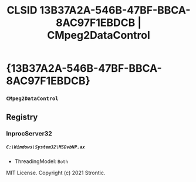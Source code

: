 ﻿---
title: "CLSID 13B37A2A-546B-47BF-BBCA-8AC97F1EBDCB | CMpeg2DataControl"
excerpt: What is COM-Object CLSID 13B37A2A-546B-47BF-BBCA-8AC97F1EBDCB?
---

# {13B37A2A-546B-47BF-BBCA-8AC97F1EBDCB}

### `CMpeg2DataControl`

## Registry


### InprocServer32

##### `C:\Windows\System32\MSDvbNP.ax`
* ThreadingModel: `Both`

MIT License. Copyright (c) 2021 Strontic.



